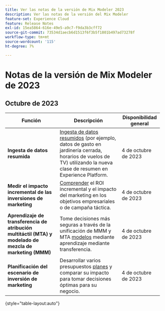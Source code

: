 ```yaml
---
title: Ver las notas de la versión de Mix Modeler 2023
description: Ver las notas de la versión del Mix Modeler
feature-set: Experience Cloud
feature: Release Notes
exl-id: 15ea5864-616e-49e5-a9c7-f9da3b3cff72
source-git-commit: 73534d1aecb6d1513f6f3b5f1801b497ad73278f
workflow-type: tm+mt
source-wordcount: '115'
ht-degree: 7%

---
```


# Notas de la versión de Mix Modeler de 2023

## Octubre de 2023

| Función | Descripción | Disponibilidad general |
|---|---|---|
| **Ingesta de datos resumida** | [Ingesta de datos resumidos](../ingest-data/overview.md) (por ejemplo, datos de gasto en jardinería cerrada, horarios de vuelos de TV) utilizando la nueva clase de resumen en Experience Platform. | 4 de octubre de 2023 |
| **Medir el impacto incremental de las inversiones de marketing** | [Comprender](../dashboard/overview.md) el ROI incremental y el impacto del marketing en los objetivos empresariales o de campaña táctica. | 4 de octubre de 2023 |
| **Aprendizaje de transferencia de atribución multitáctil (MTA) y modelado de mezcla de marketing (MMM)** | Tome decisiones más seguras a través de la unificación de MMM y MTA [modelos](../models/overview.md) mediante aprendizaje mediante transferencia. | 4 de octubre de 2023 |
| **Planificación del escenario de inversión de marketing** | Desarrollar varios presupuestos [planes](../plans/overview.md) y comparar su impacto para tomar decisiones óptimas para su negocio. | 4 de octubre de 2023 |

{style="table-layout:auto"}
